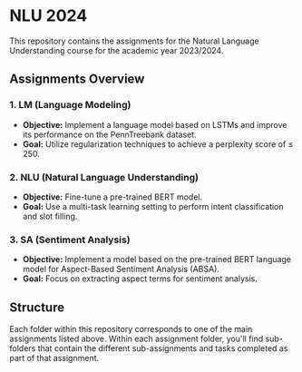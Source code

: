 # NLU 2024

This repository contains the assignments for the Natural Language Understanding course for the academic year 2023/2024.

## Assignments Overview

### 1. **LM (Language Modeling)**
- **Objective:** Implement a language model based on LSTMs and improve its performance on the PennTreebank dataset.
- **Goal:** Utilize regularization techniques to achieve a perplexity score of ≤ 250.

### 2. **NLU (Natural Language Understanding)**
- **Objective:** Fine-tune a pre-trained BERT model.
- **Goal:** Use a multi-task learning setting to perform intent classification and slot filling.

### 3. **SA (Sentiment Analysis)**
- **Objective:** Implement a model based on the pre-trained BERT language model for Aspect-Based Sentiment Analysis (ABSA).
- **Goal:** Focus on extracting aspect terms for sentiment analysis.

## Structure

Each folder within this repository corresponds to one of the main assignments listed above. Within each assignment folder, you'll find sub-folders that contain the different sub-assignments and tasks completed as part of that assignment.
